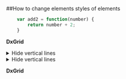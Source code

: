 ##How to change elements styles of elements
```js
    var add2 = function(number) {
        return number + 2;
    }
```
**DxGrid**
<details>
<summary>Hide vertical lines</summary>
```css
.my-grid .table-bordered td {
    border-width: 0;
}
.my-grid > .card {
    border-left: 0px;
    border-right: 0px;
}
    .my-grid > .card .dxbs-grid-header {
        border-left: 0px;
    }
```
</details>

<details>   
<summary>Hide vertical lines</summary>
```css
.my-grid .table-bordered td {
    border-width: 0;
}
.my-grid > .card {
    border-left: 0px;
    border-right: 0px;
}
    .my-grid > .card .dxbs-grid-header {
        border-left: 0px;
    }
```
</details>   

**DxGrid**
 
